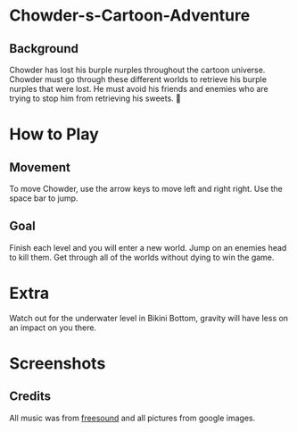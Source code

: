 # Chowder-s-Cartoon-Adventure

## Background

Chowder has lost his burple nurples throughout the cartoon universe. Chowder must go through these different worlds to retrieve his burple nurples that were lost. He must avoid his friends and enemies who are trying to stop him from retrieving his sweets. :hankey:

# How to Play

## Movement
To move Chowder, use the arrow keys to move left and right right. Use the space bar to jump.

## Goal
Finish each level and you will enter a new world. Jump on an enemies head to kill them. Get through all of the worlds without dying to win the game. 

# Extra
Watch out for the underwater level in Bikini Bottom, gravity will have less on an impact on you there. 

# Screenshots


## Credits
All music was from [freesound](http://freesound.org) and all pictures from google images.
